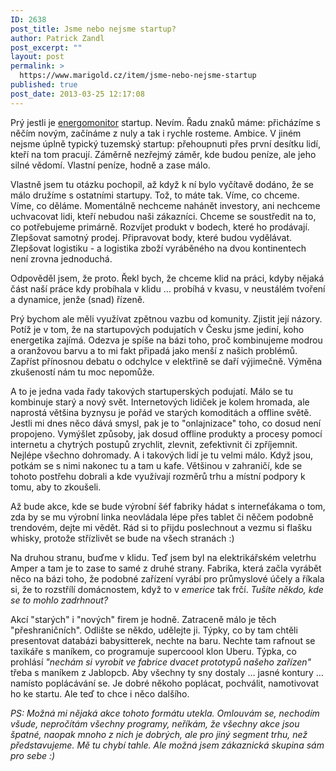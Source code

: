 ```yaml
---
ID: 2638
post_title: Jsme nebo nejsme startup?
author: Patrick Zandl
post_excerpt: ""
layout: post
permalink: >
  https://www.marigold.cz/item/jsme-nebo-nejsme-startup
published: true
post_date: 2013-03-25 12:17:08
---
```

<p>Prý jestli je <a href="http://www.energomonitor.cz">energomonitor</a> startup. Nevím. Řadu znaků máme: přicházíme s něčím novým, začínáme z nuly a tak i rychle rosteme. Ambice. V jiném nejsme úplně typický tuzemský startup: přehoupnuti přes první desítku lidí, kteří na tom pracují. Záměrně nezřejmý záměr, kde budou peníze, ale jeho silné vědomí. Vlastní peníze, hodně a zase málo.</p>
<p>Vlastně jsem tu otázku pochopil, až když k ní bylo vyčítavě dodáno, že se málo družíme s ostatními startupy. Tož, to máte tak. Víme, co chceme. Víme, co děláme. Momentálně nechceme nahánět investory, ani nechceme uchvacovat lidi, kteří nebudou naši zákazníci. Chceme se soustředit na to, co potřebujeme primárně. Rozvíjet produkt v bodech, které ho prodávají. Zlepšovat samotný prodej. Připravovat body, které budou vydělávat. Zlepšovat logistiku - a logistika zboží vyráběného na dvou kontinentech není zrovna jednoduchá.</p>
<p>Odpověděl jsem, že proto. Řekl bych, že chceme klid na práci, kdyby nějaká část naší práce kdy probíhala v klidu … probíhá v kvasu, v neustálém tvoření a dynamice, jenže (snad) řízeně.</p>
<p>Prý bychom ale měli využívat zpětnou vazbu od komunity. Zjistit její názory. Potíž je v tom, že na startupových podujatích v Česku jsme jediní, koho energetika zajímá. Odezva je spíše na bázi toho, proč kombinujeme modrou a oranžovou barvu a to mi fakt připadá jako menší z našich problémů. Zapříst přínosnou debatu o odchylce v elektřině se daří výjimečně. Výměna zkušeností nám tu moc nepomůže. </p>
<p>A to je jedna vada řady takových startuperských podujatí. Málo se tu kombinuje starý a nový svět. Internetových lidiček je kolem hromada, ale naprostá většina byznysu je pořád ve starých komoditách a offline světě. Jestli mi dnes něco dává smysl, pak je to "onlajnizace" toho, co dosud není propojeno. Vymýšlet způsoby, jak dosud offline produkty a procesy pomocí internetu a chytrých postupů zrychlit, zlevnit, zefektivnit či zpříjemnit. Nejlépe všechno dohromady. A i takových lidí je tu velmi málo. Když jsou, potkám se s nimi nakonec tu a tam u kafe. Většinou v zahraničí, kde se tohoto postřehu dobrali a kde využívají rozměrů trhu a místní podpory k tomu, aby to zkoušeli.</p>
<p>Až bude akce, kde se bude výrobní šéf fabriky hádat s interneťákama o tom, zda by se mu výrobní linka neovládala lépe přes tablet či něčem podobně trendovém, dejte mi vědět. Rád si to přijdu poslechnout a vezmu si flašku whisky, protože střízlivět se bude na všech stranách :)</p>
<p>Na druhou stranu, buďme v klidu. Teď jsem byl na elektrikářském veletrhu Amper a tam je to zase to samé z druhé strany. Fabrika, která začla vyrábět něco na bázi toho, že podobné zařízení vyrábí pro průmyslové účely a říkala si, že to rozstřílí domácnostem, když to v <em>emerice</em> tak frčí. <em>Tušíte někdo, kde se to mohlo zadrhnout?</em></p>
<p>Akcí "starých" i "nových" firem je hodně. Zatraceně málo je těch "přeshraničních". Odlište se někdo, udělejte ji. Týpky, co by tam chtěli presentovat databázi babysitterek, nechte na baru. Nechte tam rafnout se taxikáře s maníkem, co programuje supercoool klon Uberu. Týpka, co prohlásí <em>"nechám si vyrobit ve fabrice dvacet prototypů našeho zařízen"</em> třeba s maníkem z Jablopcb. Aby všechny ty sny dostaly … jasné kontury … namísto poplácávání se. Je dobré někoho poplácat, pochválit, namotivovat ho ke startu. Ale teď to chce i něco dalšího. </p>
<p><em>PS: Možná mi nějaká akce tohoto formátu utekla. Omlouvám se, nechodím všude, nepročítám všechny programy, neříkám, že všechny akce jsou špatné, naopak mnoho z nich je dobrých, ale pro jiný segment trhu, než představujeme. Mě tu chybí tahle. Ale možná jsem zákaznická skupina sám pro sebe :)</em></p>
